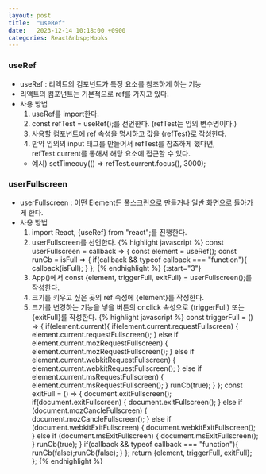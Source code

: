 ```yaml
---
layout: post
title:  "useRef"
date:   2023-12-14 10:18:00 +0900
categories: React&nbsp;Hooks
---
```


### useRef

- useRef : 리액트의 컴포넌트가 특정 요소를 참조하게 하는 기능
- 리액트의 컴포넌트는 기본적으로 ref를 가지고 있다.
- 사용 방법
  1. useRef를 import한다.
  2. const refTest = useRef();를 선언한다. (refTest는 임의 변수명이다.)
  3. 사용할 컴포넌트에 ref 속성을 명시하고 값을 {refTest}로 작성한다.
  4. 만약 임의의 input 태그를 만들어서 refTest를 참조하게 했다면,  
  refTest.current를 통해서 해당 요소에 접근할 수 있다.
  - 예시) setTimeouy(() => refTest.current.focus(), 3000);

### userFullscreen

- userFullscreen : 어떤 Element든 풀스크린으로 만들거나 일반 화면으로 돌아가게 한다.
- 사용 방법
  1. import React, {useRef} from "react";를 진행한다.
  2. userFullscreen를 선언한다.
  {% highlight javascript %}
  const userFullscreen = callback => {
    const element = useRef();
    const runCb = isFull => {
        if(callback && typeof callback === "function"){
            callback(isFull);
        }
    };
  {% endhighlight %}
{:start="3"}
  3. App()에서 const {element, triggerFull, exitFull} = userFullscreen();를 작성한다.
  4. 크기를 키우고 싶은 곳의 ref 속성에 {element}를 작성한다.
  5. 크기를 변경하는 기능을 넣을 버튼의 onclick 속성으로 {triggerFull} 또는 {exitFull}를 작성한다.
  {% highlight javascript %}
    const triggerFull = () => {
        if(element.current){
            if(element.current.requestFullscreen)
            {
                element.current.requestFullscreen();
            }
            else if element.current.mozRequestFullscreen)
            {
                element.current.mozRequestFullscreen();
            }
            else if element.current.webkitRequestFullscreen)
            {
                element.current.webkitRequestFullscreen();
            }
            else if element.current.msRequestFullscreen)
            {
                element.current.msRequestFullscreen();
            }
            runCb(true);
        }
    };
    const exitFull = () => {
        document.exitFullscreen();
        if(document.exitFullscreen)
        {
            document.exitFullscreen();
        }
        else if (document.mozCancleFullscreen)
        {
            document.mozCancleFullscreen();
        }
        else if (document.webkitExitFullscreen)
        {
            document.webkitExitFullscreen();
        }
        else if (document.msExitFullscreen)
        {
            document.msExitFullscreen();
        }
        runCb(true);
    }
        if(callback && typeof callback === "function"){
            runCb(false);runCb(false);
        }
    };
    return {element, triggerFull, exitFull};
  };
  {% endhighlight %}